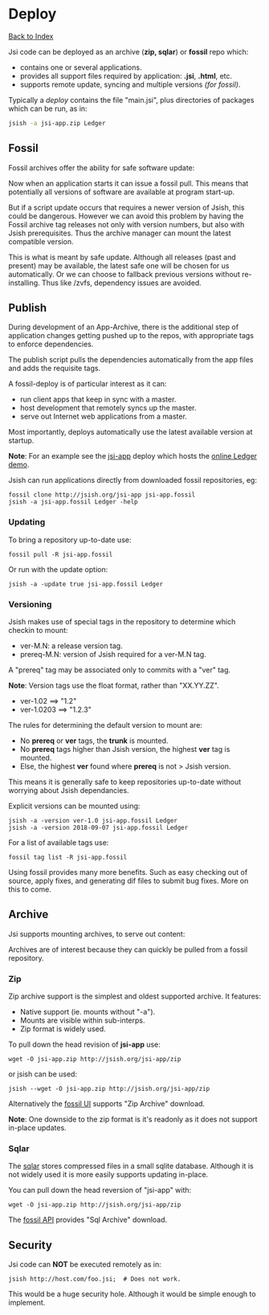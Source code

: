 Deploy
======
[Back to Index](Index.md "Goto Jsi Documentation Index")

Jsi code can be deployed as an archive (<b>zip, sqlar</b>) or <b>fossil</b> repo which:

- contains one or several applications.
- provides all support files required by application: **.jsi**, **.html**, etc.
- supports remote update, syncing and multiple versions *(for fossil)*.


Typically a *deploy* contains the file "main.jsi", plus directories
of packages which can be run, as in:

``` bash
jsish -a jsi-app.zip Ledger
```

## Fossil

Fossil archives offer the ability for safe software update:

Now when an application starts it can issue a fossil pull.
This means that potentially all versions of software are available
at program start-up.

But if a script update occurs that requires a newer version of Jsish, this could be dangerous.
However we can avoid this problem by having the Fossil archive tag releases not only
with version numbers, but also with Jsish prerequisites.  Thus the archive
manager can mount the latest compatible version.

This is what is meant by safe update.  Although all releases (past and present) may be available,
the latest safe one will be chosen for us automatically.
Or we can choose to fallback previous versions without re-installing.
Thus like /zvfs, dependency issues are avoided.

## Publish

During development of an App-Archive, there is the additional step
of application changes getting pushed up to the repos, with appropriate
tags to enforce dependencies.


The publish script pulls the dependencies automatically from the
app files and adds the requisite tags.

A fossil-deploy is of particular interest as it can:

- run client apps that keep in sync with a master.
- host development that remotely syncs up the master.
- serve out Internet web applications from a master.

Most importantly, deploys automatically use the latest available
version at startup.

**Note**:
    For an example see the [jsi-app](https://jsish.org/jsi-app) deploy which
    hosts the [online Ledger demo](https://jsish.org/App10/Ledger/html/main.htmli).

Jsish can run applications directly from downloaded fossil repositories, eg:

    fossil clone http://jsish.org/jsi-app jsi-app.fossil
    jsish -a jsi-app.fossil Ledger -help

### Updating
To bring a repository up-to-date use:

    fossil pull -R jsi-app.fossil

Or run with the update option:

    jsish -a -update true jsi-app.fossil Ledger

### Versioning
Jsish makes use of special tags in the repository to determine which checkin to mount:

  *  ver-M.N: a release version tag.
  *  prereq-M.N: version of Jsish required for a ver-M.N tag.

A "prereq" tag may be associated only to commits with a "ver" tag.

**Note**:
    Version tags use the float format, rather than "XX.YY.ZZ".

  *  ver-1.02 ==> "1.2"
  *  ver-1.0203 ==> "1.2.3"

The rules for determining the default version to mount are:

  *  No **prereq** or **ver** tags, the **trunk** is mounted.
  *  No **prereq** tags higher than Jsish version, the highest **ver** tag is mounted.
  *  Else, the highest **ver** found where **prereq** is not > Jsish version.

This means it is generally safe to keep repositories up-to-date
without worrying about Jsish dependancies.

Explicit versions can be mounted using:

    jsish -a -version ver-1.0 jsi-app.fossil Ledger
    jsish -a -version 2018-09-07 jsi-app.fossil Ledger

For a list of available tags use:

    fossil tag list -R jsi-app.fossil

Using fossil provides many more benefits.  Such as easy checking out of source,
apply fixes, and generating dif files to submit bug fixes.
More on this to come.

## Archive

Jsi supports mounting archives, to serve out content:

Archives are of interest because they can quickly be pulled from a fossil repository.

### Zip
Zip archive support is the simplest and oldest supported archive.  It features:

  *  Native support (ie. mounts without "-a").
  *  Mounts are visible within sub-interps.
  *  Zip format is widely used.

To pull down the head revision of **jsi-app** use:


    wget -O jsi-app.zip http://jsish.org/jsi-app/zip

or jsish can be used:


    jsish --wget -O jsi-app.zip http://jsish.org/jsi-app/zip

Alternatively the [fossil UI](http://jsish.org/jsi-app) supports
"Zip Archive" download.

**Note**:
    One downside to the zip format is it's readonly as it does not support in-place updates.


### Sqlar
The [sqlar](https://www.sqlite.org/sqlar/doc/trunk/README) stores compressed files in a small
sqlite database.  Although it is not widely used it is more easily supports updating in-place.

You can pull down the head reversion of "jsi-app" with:

    wget -O jsi-app.zip http://jsish.org/jsi-app/zip

The [fossil API](https://jsish.org/jsi-app) provides
"Sql Archive" download.

## Security

Jsi code can **NOT** be executed remotely as in:

    jsish http://host.com/foo.jsi;  # Does not work.

This would be a huge security hole.
Although it would be simple enough to implement.
